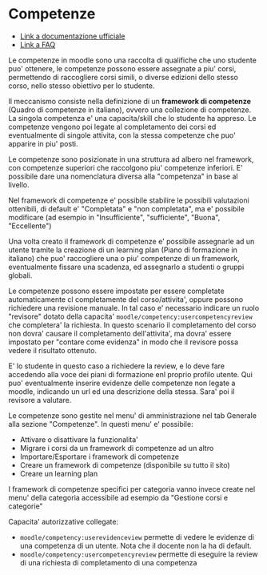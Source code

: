 Competenze
===========

- [Link a documentazione ufficiale](https://docs.moodle.org/405/en/Competencies)
- [Link a FAQ](https://docs.moodle.org/405/en/Competencies_FAQ)

Le competenze in moodle sono una raccolta di qualifiche che uno studente puo' ottenere, le competenze possono essere assegnate a piu' corsi, permettendo di raccogliere corsi simili, o diverse edizioni dello stesso corso, nello stesso obiettivo per lo studente.

Il meccanismo consiste nella definizione di un **framework di competenze** (Quadro di competenze in italiano), ovvero una collezione di competenze. La singola competenza e' una capacita/skill che lo studente ha appreso. Le competenze vengono poi legate al completamento dei corsi ed eventualmente di singole attivita, con la stessa competenze che puo' apparire in piu' posti.

Le competenze sono posizionate in una struttura ad albero nel framework, con competenze superiori che raccolgono piu' competenze inferiori. E' possibile dare una nomenclatura diversa alla "competenza" in base al livello. 

Nel framework di competenze e' possibile stabilire le possibili valutazioni ottenibili, di default e' "Completata" e "non completata", ma e' possibile modificare (ad esempio in "Insufficiente", "sufficiente", "Buona", "Eccellente")

Una volta creato il framework di competenze e' possibile assegnarle ad un utente tramite la creazione di un learning plan (Piano di formazione in italiano) che puo' raccogliere una o piu' competenze di un framework, eventualmente fissare una scadenza, ed assegnarlo a studenti o gruppi globali.

Le competenze possono essere impostate per essere completate automaticamente cl completamente del corso/attivita', oppure possono richiedere una revisione manuale. In tal caso e' necessario indicare un ruolo "revisore" dotato della capacita' `moodle/competency:usercompetencyreview` che completera' la richiesta. In questo scenario il completamento del corso non dovra' causare il completamento dell'attivita', ma dovra' essere impostato per "contare come evidenza" in modo che il revisore possa vedere il risultato ottenuto.

E' lo studente in questo caso a richiedere la review, e lo deve fare accedendo alla voce dei piani di formazione enl proprio profilo utente. Qui puo' eventualmente inserire evidenze delle competenze non legate a moodle, indicando un url ed una descrizione della stessa. Sara' poi il revisore a valutare.

Le competenze sono gestite nel menu' di amministrazione nel tab Generale alla sezione "Competenze". In questi menu' e' possibile:

- Attivare o disattivare la funzionalita'
- Migrare i corsi da un framework di competenze ad un altro
- Importare/Esportare i framework di competenze
- Creare un framework di competenze (disponibile su tutto il sito)
- Creare un learning plan 

I framework di competenze specifici per categoria vanno invece create nel menu' della categoria accessibile ad esempio da "Gestione corsi e categorie"

Capacita' autorizzative collegate:

- `moodle/competency:userevidenceview` permette di vedere le evidenze di una competenza di un utente. Nota che il docente non la ha di default.
- `moodle/competency:usercompetencyreview` permette di eseguire la review di una richiesta di completamento di una competenza

